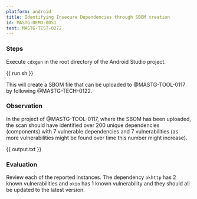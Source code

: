 ```yaml
---
platform: android
title: Identifying Insecure Dependencies through SBOM creation
id: MASTG-DEMO-0051
test: MASTG-TEST-0272
---
```


### Steps

Execute `cdxgen` in the root directory of the Android Studio project.

{{ run.sh }}

This will create a SBOM file that can be uploaded to @MASTG-TOOL-0117 by following @MASTG-TECH-0122.

### Observation

In the project of @MASTG-TOOL-0117, where the SBOM has been uploaded, the scan should have identified over 200 unique dependencies (components) with 7 vulnerable dependencies and 7 vulnerabilities (as more vulnerabilities might be found over time this number might increase).

{{ output.txt }}

### Evaluation

Review each of the reported instances. The dependency `okhttp` has 2 known vulnerabilities and `okio` has 1 known vulnerability and they should all be updated to the latest version.
